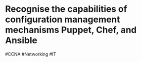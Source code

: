 # Recognise the capabilities of configuration management mechanisms Puppet, Chef, and Ansible
#CCNA #Networking #IT 
